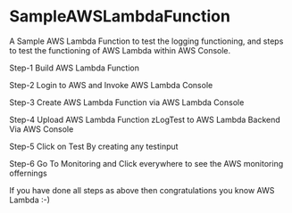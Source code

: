 # SampleAWSLambdaFunction
A Sample AWS Lambda Function to test the logging functioning, and steps to  test the functioning of AWS Lambda within AWS Console.

Step-1 Build AWS Lambda Function 

Step-2 Login to AWS and Invoke AWS Lambda Console

Step-3 Create AWS Lambda Function via AWS  Lambda Console

Step-4 Upload AWS Lambda Function zLogTest to AWS Lambda Backend Via AWS Console

Step-5 Click on Test By creating any testinput 

Step-6 Go To Monitoring and Click everywhere to see the AWS monitoring offernings 

If you have done all steps as above then congratulations you know AWS Lambda :-)
